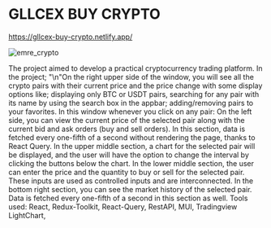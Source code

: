 # GLLCEX BUY CRYPTO
https://gllcex-buy-crypto.netlify.app/

![emre_crypto](https://github.com/emregllce/gllcex-buy-crypto/assets/93918344/5c48b068-b7c6-4b7a-b53d-7c1c198de394)

The project aimed to develop a practical cryptocurrency trading platform. In the project;
	"\n"On the right upper side of the window, you will see all the crypto pairs with their current price and the price change with some display options like; displaying only BTC or USDT pairs, searching for any pair with its name by using the search box in the appbar; adding/removing pairs to your favorites. In this window whenever you click on any pair:
	On the left side, you can view the current price of the selected pair along with the current bid and ask orders (buy and sell orders). In this section, data is fetched every one-fifth of a second without rendering the       page, thanks to React Query.
	In the upper middle section, a chart for the selected pair will be displayed, and the user will have the option to change the interval by clicking the buttons below the chart.
	In the lower middle section, the user can enter the price and the quantity to buy or sell for the selected pair. These inputs are used as controlled inputs and are interconnected.
	In the bottom right section, you can see the market history of the selected pair. Data is fetched every one-fifth of a second in this section as well.
	Tools used: React, Redux-Toolkit, React-Query, RestAPI, MUI, Tradingview LightChart, 


